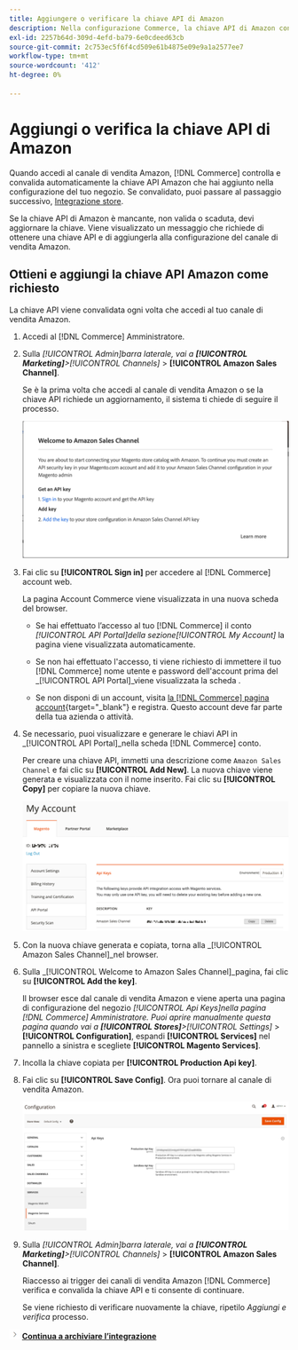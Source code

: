 ```yaml
---
title: Aggiungere o verificare la chiave API di Amazon
description: Nella configurazione Commerce, la chiave API di Amazon convalidata ti consente di integrare gli store con il tuo account Seller Amazon.
exl-id: 2257b64d-309d-4efd-ba79-6e0cdeed63cb
source-git-commit: 2c753ec5f6f4cd509e61b4875e09e9a1a2577ee7
workflow-type: tm+mt
source-wordcount: '412'
ht-degree: 0%

---
```


# Aggiungi o verifica la chiave API di Amazon

Quando accedi al canale di vendita Amazon, [!DNL Commerce] controlla e convalida automaticamente la chiave API Amazon che hai aggiunto nella configurazione del tuo negozio. Se convalidato, puoi passare al passaggio successivo, [Integrazione store](./store-integration.md).

Se la chiave API di Amazon è mancante, non valida o scaduta, devi aggiornare la chiave. Viene visualizzato un messaggio che richiede di ottenere una chiave API e di aggiungerla alla configurazione del canale di vendita Amazon.

## Ottieni e aggiungi la chiave API Amazon come richiesto

La chiave API viene convalidata ogni volta che accedi al tuo canale di vendita Amazon.

1. Accedi al [!DNL Commerce] Amministratore.

1. Sulla _[!UICONTROL Admin]_barra laterale, vai a **[!UICONTROL Marketing]**>_[!UICONTROL Channels]_ > **[!UICONTROL Amazon Sales Channel]**.

   Se è la prima volta che accedi al canale di vendita Amazon o se la chiave API richiede un aggiornamento, il sistema ti chiede di seguire il processo.

   ![Ottieni e aggiungi il prompt chiave API di Amazon](assets/amazon-api-verification-prompt.png)

1. Fai clic su **[!UICONTROL Sign in]** per accedere al [!DNL Commerce] account web.

   La pagina Account Commerce viene visualizzata in una nuova scheda del browser.

   - Se hai effettuato l’accesso al tuo [!DNL Commerce] il conto _[!UICONTROL API Portal]_della sezione_[!UICONTROL My Account]_ la pagina viene visualizzata automaticamente.

   - Se non hai effettuato l&#39;accesso, ti viene richiesto di immettere il tuo [!DNL Commerce] nome utente e password dell&#39;account prima del _[!UICONTROL API Portal]_viene visualizzata la scheda .

   - Se non disponi di un account, visita [la [!DNL Commerce] pagina account](https://account.magento.com/customer/account/login/){target=&quot;_blank&quot;} e registra. Questo account deve far parte della tua azienda o attività.

1. Se necessario, puoi visualizzare e generare le chiavi API in _[!UICONTROL API Portal]_nella scheda [!DNL Commerce] conto.

   Per creare una chiave API, immetti una descrizione come `Amazon Sales Channel` e fai clic su **[!UICONTROL Add New]**. La nuova chiave viene generata e visualizzata con il nome inserito. Fai clic su **[!UICONTROL Copy]** per copiare la nuova chiave.

   ![Generare o copiare una chiave API](assets/amazon-add-api-key.png)

1. Con la nuova chiave generata e copiata, torna alla _[!UICONTROL Amazon Sales Channel]_nel browser.

1. Sulla _[!UICONTROL Welcome to Amazon Sales Channel]_pagina, fai clic su **[!UICONTROL Add the key]**.

   Il browser esce dal canale di vendita Amazon e viene aperta una pagina di configurazione del negozio _[!UICONTROL Api Keys]_nella pagina [!DNL Commerce] Amministratore. Puoi aprire manualmente questa pagina quando vai a **[!UICONTROL Stores]**>_[!UICONTROL Settings]_ > **[!UICONTROL Configuration]**, espandi **[!UICONTROL Services]** nel pannello a sinistra e scegliete **[!UICONTROL Magento Services]**.

1. Incolla la chiave copiata per **[!UICONTROL Production Api key]**.

1. Fai clic su **[!UICONTROL Save Config]**. Ora puoi tornare al canale di vendita Amazon.

   ![Aggiunta della chiave API nella configurazione dell&#39;archivio](assets/config-magento-services-api-screen.png)

1. Sulla _[!UICONTROL Admin]_barra laterale, vai a **[!UICONTROL Marketing]**>_[!UICONTROL Channels]_ > **[!UICONTROL Amazon Sales Channel]**.

   Riaccesso ai trigger dei canali di vendita Amazon [!DNL Commerce] verifica e convalida la chiave API e ti consente di continuare.

   Se viene richiesto di verificare nuovamente la chiave, ripetilo _Aggiungi e verifica_ processo.

![Icona Successivo](assets/btn-next.png) [**Continua a archiviare l’integrazione**](./store-integration.md)
